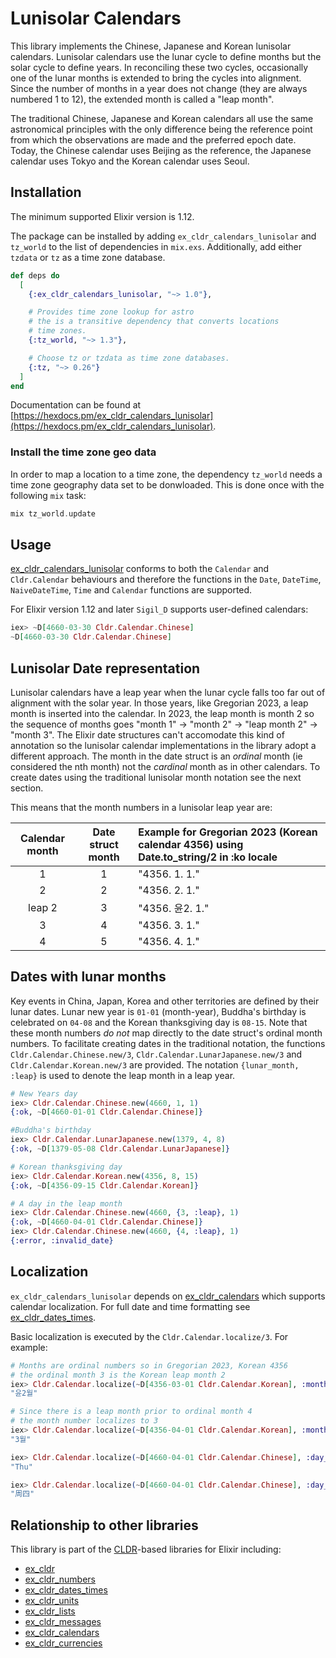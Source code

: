# Lunisolar Calendars

This library implements the Chinese, Japanese and Korean lunisolar calendars. Lunisolar calendars use the lunar cycle to define months but the solar cycle to define years. In reconciling these two cycles, occasionally one of the lunar months is extended to bring the cycles into alignment. Since the number of months in a year does not change (they are always numbered 1 to 12), the extended month is called a "leap month".

The traditional Chinese, Japanese and Korean calendars all use the same astronomical principles with the only difference being the reference point from which the observations are made and the preferred epoch date. Today, the Chinese calendar uses Beijing as the reference, the Japanese calendar uses Tokyo and the Korean calendar uses Seoul.

## Installation

The minimum supported Elixir version is 1.12.

The package can be installed by adding `ex_cldr_calendars_lunisolar` and `tz_world` to the list of dependencies in `mix.exs`.  Additionally, add either `tzdata` or `tz` as a time zone database.

```elixir
def deps do
  [
    {:ex_cldr_calendars_lunisolar, "~> 1.0"},

    # Provides time zone lookup for astro
    # the is a transitive dependency that converts locations
    # time zones.
    {:tz_world, "~> 1.3"},

    # Choose tz or tzdata as time zone databases.
    {:tz, "~> 0.26"}
  ]
end
```
Documentation can be found at [https://hexdocs.pm/ex_cldr_calendars_lunisolar](https://hexdocs.pm/ex_cldr_calendars_lunisolar).

### Install the time zone geo data

In order to map a location to a time zone, the dependency `tz_world` needs a time zone geography data set to be donwloaded. This is done once with the following `mix` task:

```elixir
mix tz_world.update
```

## Usage

[ex_cldr_calendars_lunisolar](https://hex.pm/packages/ex_cldr_calenars_lunisolar) conforms to both the `Calendar` and `Cldr.Calendar` behaviours and therefore the functions in the `Date`, `DateTime`, `NaiveDateTime`, `Time` and `Calendar` functions are supported.

For Elixir version 1.12 and later `Sigil_D` supports user-defined calendars:
```elixir
iex> ~D[4660-03-30 Cldr.Calendar.Chinese]
~D[4660-03-30 Cldr.Calendar.Chinese]
```

## Lunisolar Date representation

Lunisolar calendars have a leap year when the lunar cycle falls too far out of alignment with the solar year. In those years, like Gregorian 2023, a leap month is inserted into the calendar. In 2023, the leap month is month 2 so the sequence of months goes "month 1" -> "month 2" -> "leap month 2" -> "month 3". The Elixir date structures can't accomodate this kind of annotation so the lunisolar calendar implementations in the library adopt a different approach. The month in the date struct is an *ordinal* month (ie considered the nth month) not the *cardinal* month as in other calendars. To create dates using the traditional lunisolar month notation see the next section.

This means that the month numbers in a lunisolar leap year are:

| Calendar month | Date struct month | Example for Gregorian 2023 (Korean calendar 4356) using Date.to_string/2 in :ko locale |
| :------------: | :---------------: | :------------------------------------------------------------------------------------- |
| 1              | 1                 | "4356. 1. 1."                                                                          |
| 2              | 2                 | "4356. 2. 1."                                                                          |
| leap 2         | 3                 | "4356. 윤2. 1."                                                                        |
| 3              | 4                 | "4356. 3. 1."                                                                          |
| 4              | 5                 | "4356. 4. 1."                                                                          |

## Dates with lunar months

Key events in China, Japan, Korea and other territories are defined by their lunar dates. Lunar new year is `01-01` (month-year), Buddha's birthday is celebrated on `04-08` and the Korean thanksgiving day is `08-15`. Note that these month numbers *do not* map directly to the date struct's ordinal month numbers. To facilitate creating dates in the traditional notation, the functions `Cldr.Calendar.Chinese.new/3`, `Cldr.Calendar.LunarJapanese.new/3` and `Cldr.Calendar.Korean.new/3` are provided. The notation `{lunar_month, :leap}` is used to denote the leap month in a leap year.

```elixir
# New Years day
iex> Cldr.Calendar.Chinese.new(4660, 1, 1)
{:ok, ~D[4660-01-01 Cldr.Calendar.Chinese]}

#Buddha's birthday
iex> Cldr.Calendar.LunarJapanese.new(1379, 4, 8)
{:ok, ~D[1379-05-08 Cldr.Calendar.LunarJapanese]}

# Korean thanksgiving day
iex> Cldr.Calendar.Korean.new(4356, 8, 15)
{:ok, ~D[4356-09-15 Cldr.Calendar.Korean]}

# A day in the leap month
iex> Cldr.Calendar.Chinese.new(4660, {3, :leap}, 1)
{:ok, ~D[4660-04-01 Cldr.Calendar.Chinese]}
iex> Cldr.Calendar.Chinese.new(4660, {4, :leap}, 1)
{:error, :invalid_date}
```

## Localization

`ex_cldr_calendars_lunisolar` depends on [ex_cldr_calendars](https://hex.pm/packages/ex_cldr_calendars) which supports calendar localization. For full date and time formatting see [ex_cldr_dates_times](https://hex.pm/packages/ex_cldr_dates_times).

Basic localization is executed by the `Cldr.Calendar.localize/3`. For example:

```elixir
# Months are ordinal numbers so in Gregorian 2023, Korean 4356
# the ordinal month 3 is the Korean leap month 2
iex> Cldr.Calendar.localize(~D[4356-03-01 Cldr.Calendar.Korean], :month, locale: :ko)
"윤2월"

# Since there is a leap month prior to ordinal month 4
# the month number localizes to 3
iex> Cldr.Calendar.localize(~D[4356-04-01 Cldr.Calendar.Korean], :month, locale: :ko)
"3월"

iex> Cldr.Calendar.localize(~D[4660-04-01 Cldr.Calendar.Chinese], :day_of_week)
"Thu"

iex> Cldr.Calendar.localize(~D[4660-04-01 Cldr.Calendar.Chinese], :day_of_week, locale: :zh)
"周四"
```

## Relationship to other libraries

This library is part of the [CLDR](https://cldr.unicode.org)-based libraries for Elixir including:

* [ex_cldr](https://hex.pm/packages/ex_cldr)
* [ex_cldr_numbers](https://hex.pm/packages/ex_cldr_numbers)
* [ex_cldr_dates_times](https://hex.pm/packages/ex_cldr_dates_times)
* [ex_cldr_units](https://hex.pm/packages/ex_cldr_units)
* [ex_cldr_lists](https://hex.pm/packages/ex_cldr_lists)
* [ex_cldr_messages](https://hex.pm/packages/ex_cldr_messages)
* [ex_cldr_calendars](https://hex.pm/packages/ex_cldr_calendars)
* [ex_cldr_currencies](https://hex.pm/packages/ex_cldr_currencies)


